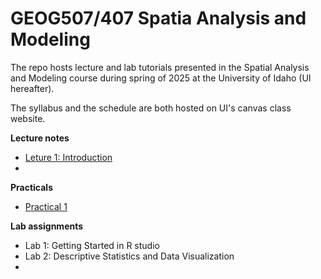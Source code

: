 # GEOG507/407 Spatia Analysis and Modeling

The repo hosts lecture and lab tutorials presented in the Spatial Analysis and Modeling course during spring of 2025 at the University of Idaho (UI hereafter).

The syllabus and the schedule are both hosted on UI's canvas class website.

**Lecture notes**

-   [Leture 1: Introduction](Lectures/Lecture1.html)
-   

**Practicals**

-   [Practical 1](Practicals/1_Practical.html)

**Lab assignments**

-   Lab 1: Getting Started in R studio
-   Lab 2: Descriptive Statistics and Data Visualization
-   
